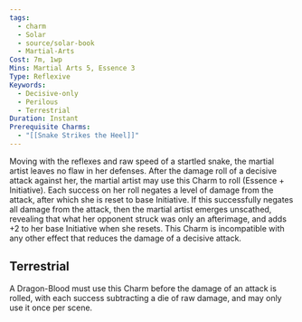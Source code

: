 ```yaml
---
tags:
  - charm
  - Solar
  - source/solar-book
  - Martial-Arts
Cost: 7m, 1wp
Mins: Martial Arts 5, Essence 3
Type: Reflexive
Keywords:
  - Decisive-only
  - Perilous
  - Terrestrial
Duration: Instant
Prerequisite Charms:
  - "[[Snake Strikes the Heel]]"
---
```

Moving with the reflexes and raw speed of a startled snake, the martial artist leaves no flaw in her defenses. After the damage roll of a decisive attack against her, the martial artist may use this Charm to roll (Essence + Initiative). Each success on her roll negates a level of damage from the attack, after which she is reset to base Initiative. If this successfully negates all damage from the attack, then the martial artist emerges unscathed, revealing that what her opponent struck was only an afterimage, and adds +2 to her base Initiative when she resets. This Charm is incompatible with any other effect that reduces the damage of a decisive attack. 

## Terrestrial

A Dragon-Blood must use this Charm before the damage of an attack is rolled, with each success subtracting a die of raw damage, and may only use it once per scene.